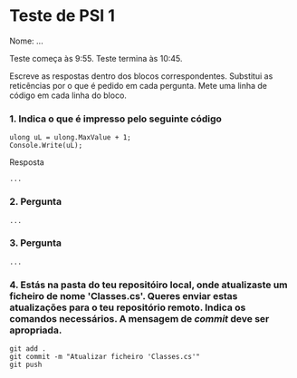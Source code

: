 # Teste de PSI 1

Nome: ...

Teste começa às 9:55. Teste termina às 10:45.

Escreve as respostas dentro dos blocos correspondentes. Substitui as reticências por o que é pedido em cada pergunta. Mete uma linha de código em cada linha do bloco.

### 1. Indica o que é impresso pelo seguinte código

    ulong uL = ulong.MaxValue + 1;
    Console.Write(uL);

Resposta

    ...

### 2. Pergunta

    ...

### 3. Pergunta
  
    ...

### 4. Estás na pasta do teu repositóiro local, onde atualizaste um ficheiro de nome 'Classes.cs'. Queres enviar estas atualizações para o teu repositório remoto. Indica os comandos necessários. A mensagem de *commit* deve ser apropriada.

    git add .
    git commit -m "Atualizar ficheiro 'Classes.cs'"
    git push
